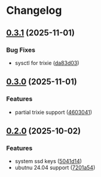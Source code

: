 # Changelog

## [0.3.1](https://github.com/sergelogvinov/ansible-role-system/compare/v0.3.0...v0.3.1) (2025-11-01)


### Bug Fixes

* sysctl for trixie ([da83d03](https://github.com/sergelogvinov/ansible-role-system/commit/da83d03e50ca13268fdd1a83a119d1142efc9887))

## [0.3.0](https://github.com/sergelogvinov/ansible-role-system/compare/v0.2.0...v0.3.0) (2025-11-01)


### Features

* partial trixie support ([4603041](https://github.com/sergelogvinov/ansible-role-system/commit/4603041102c8be92b8b6e0eb3bb34f666b2a5fdc))

## [0.2.0](https://github.com/sergelogvinov/ansible-role-system/compare/v0.1.0...v0.2.0) (2025-10-02)


### Features

* system ssd keys ([5041d14](https://github.com/sergelogvinov/ansible-role-system/commit/5041d14534cbfe201ab94886df1d01701b0101af))
* ubutnu 24.04 support ([7201a54](https://github.com/sergelogvinov/ansible-role-system/commit/7201a54b647e23b029d27afd2607f052375c2e2a))
